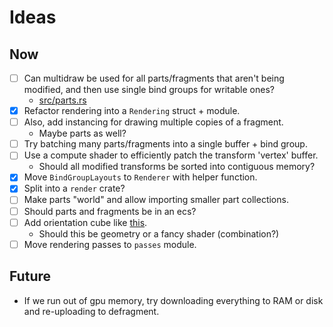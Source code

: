 # Ideas

## Now
- [ ] Can multidraw be used for all parts/fragments that aren't being modified, and then use single bind groups for writable ones?
    - [src/parts.rs](src/parts.rs)
- [x] Refactor rendering into a `Rendering` struct + module.
- [ ] Also, add instancing for drawing multiple copies of a fragment.
    - Maybe parts as well?
- [ ] Try batching many parts/fragments into a single buffer + bind group.
- [ ] Use a compute shader to efficiently patch the transform 'vertex' buffer.
    - Should all modified transforms be sorted into contiguous memory?
- [x] Move `BindGroupLayouts` to `Renderer` with helper function.
- [x] Split into a `render` crate?
- [ ] Make parts "world" and allow importing smaller part collections.
- [ ] Should parts and fragments be in an ecs?
- [ ] Add orientation cube like [this](https://cad.onshape.com/help/Content/Resources/Images/tutorial/viewcube.png).
    - Should this be geometry or a fancy shader (combination?)
- [ ] Move rendering passes to `passes` module.

## Future
- If we run out of gpu memory, try downloading everything to RAM or disk and re-uploading to defragment.
